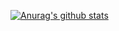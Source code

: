 [![Anurag's github stats](https://github-readme-stats.vercel.app/api?username=tingfengx)](https://github.com/anuraghazra/github-readme-stats)
